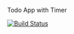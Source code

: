 Todo App with Timer

[![Build Status](https://travis-ci.org/hardikbagdi/TodoTimer.svg?branch=master)](https://travis-ci.org/hardikbagdi/TodoTimer)